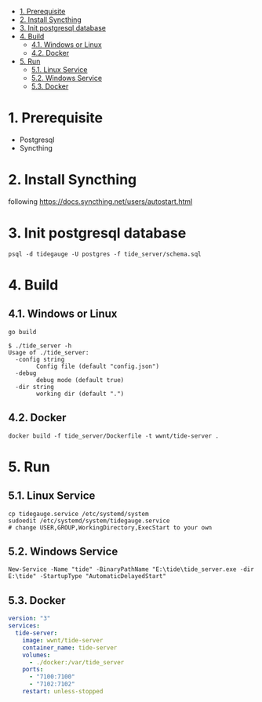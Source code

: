 - [1. Prerequisite](#1-prerequisite)
- [2. Install Syncthing](#2-install-syncthing)
- [3. Init postgresql database](#3-init-postgresql-database)
- [4. Build](#4-build)
    - [4.1. Windows or Linux](#41-windows-or-linux)
    - [4.2. Docker](#42-docker)
- [5. Run](#5-run)
    - [5.1. Linux Service](#51-linux-service)
    - [5.2. Windows Service](#52-windows-service)
    - [5.3. Docker](#53-docker)

# 1. Prerequisite

- Postgresql
- Syncthing

# 2. Install Syncthing

following https://docs.syncthing.net/users/autostart.html

# 3. Init postgresql database

`psql -d tidegauge -U postgres -f tide_server/schema.sql`

# 4. Build

## 4.1. Windows or Linux

`go build`

```shell
$ ./tide_server -h
Usage of ./tide_server:
  -config string
        Config file (default "config.json")
  -debug
        debug mode (default true)
  -dir string
        working dir (default ".")
```

## 4.2. Docker

```shell
docker build -f tide_server/Dockerfile -t wwnt/tide-server .
```

# 5. Run

## 5.1. Linux Service

```shell
cp tidegauge.service /etc/systemd/system
sudoedit /etc/systemd/system/tidegauge.service
# change USER,GROUP,WorkingDirectory,ExecStart to your own
```

## 5.2. Windows Service

```shell
New-Service -Name "tide" -BinaryPathName "E:\tide\tide_server.exe -dir E:\tide" -StartupType "AutomaticDelayedStart"
```

## 5.3. Docker

```yaml
version: "3"
services:
  tide-server:
    image: wwnt/tide-server
    container_name: tide-server
    volumes:
      - ./docker:/var/tide_server
    ports:
      - "7100:7100"
      - "7102:7102"
    restart: unless-stopped
```

